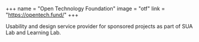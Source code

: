 +++
name = "Open Technology Foundation"
image = "otf"
link = "https://opentech.fund/"
+++

Usability and design service provider for sponsored projects as part of SUA Lab and Learning Lab.